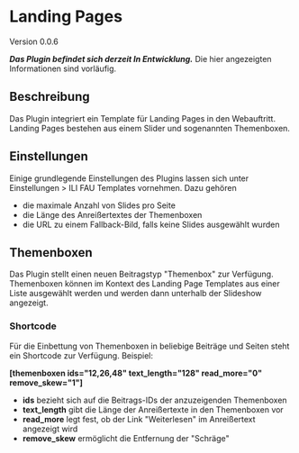 

Landing Pages
=============

Version 0.0.6

***Das Plugin befindet sich derzeit In Entwicklung.*** Die hier angezeigten Informationen sind vorläufig.

## Beschreibung

Das Plugin integriert ein Template für Landing Pages in den Webauftritt. Landing Pages bestehen aus einem Slider und sogenannten Themenboxen.

## Einstellungen

Einige grundlegende Einstellungen des Plugins lassen sich unter Einstellungen > ILI FAU Templates vornehmen. Dazu gehören

- die maximale Anzahl von Slides pro Seite
- die Länge des Anreißertextes der Themenboxen
- die URL zu einem Fallback-Bild, falls keine Slides ausgewählt wurden

Themenboxen
----------------

Das Plugin stellt einen neuen Beitragstyp "Themenbox" zur Verfügung. Themenboxen können im Kontext des Landing Page Templates aus einer Liste ausgewählt werden und werden dann unterhalb der Slideshow angezeigt.

### Shortcode

Für die Einbettung von Themenboxen in beliebige Beiträge und Seiten steht ein Shortcode zur Verfügung. Beispiel:

**[themenboxen ids="12,26,48" text_length="128" read_more="0" remove_skew="1"]**

- **ids** bezieht sich auf die Beitrags-IDs der anzuzeigenden Themenboxen
- **text_length** gibt die Länge der Anreißertexte in den Themenboxen vor
- **read_more** legt fest, ob der Link "Weiterlesen" im Anreißertext angezeigt wird
- **remove_skew** ermöglicht die Entfernung der "Schräge"
